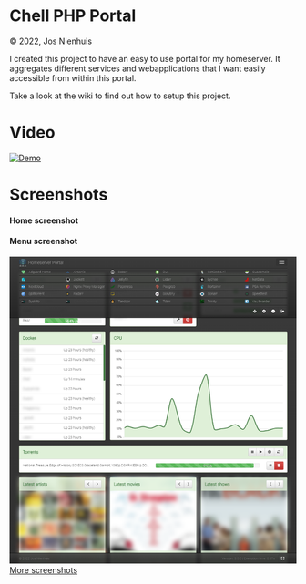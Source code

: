 Chell PHP Portal
================
&copy; 2022, Jos Nienhuis

I created this project to have an easy to use portal for my homeserver. 
It aggregates different services and webapplications that I want easily accessible from within this portal.

Take a look at the wiki to find out how to setup this project.

# Video

[![Demo](https://img.youtube.com/vi/PoM_Cxvqwjc/1.jpg)](https://www.youtube.com/watch?v=PoM_Cxvqwjc)

# Screenshots

#### Home screenshot
#### Menu screenshot
![Menu](https://raw.githubusercontent.com/joszz/Chell-PHP-Portal/master/public/img/screenshots/desktop_menu.png "Menu")
[More screenshots](https://github.com/joszz/Chell-PHP-Portal/tree/master/public/img/screenshots)
